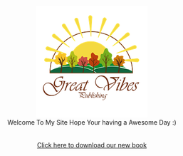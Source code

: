 <div align="center"><img src="img/Great_vibes_publishing-transparent250.png" /><br />Welcome To My Site Hope Your having a Awesome Day :)<br /><br /><br /><a href="book">Click here to download our new book</a></div>

